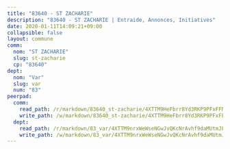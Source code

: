 ```yaml
---
title: "83640 - ST ZACHARIE"
description: "83640 - ST ZACHARIE | Entraide, Annonces, Initiatives"
date: 2020-01-11T14:09:21+09:00
collapsible: false
layout: commune
comm:
  nom: "ST ZACHARIE"
  slug: st-zacharie
  cp: "83640"
dept:
  nom: "Var"
  slug: var
  num: "83"
peerpad:
  comm:
    read_path: /r/markdown/83640_st-zacharie/4XTTM9HeFbrr8Yd3RKP9PFxFFN6VXmGVpM4u7EjcB98cGyfmS
    write_path: /w/markdown/83640_st-zacharie/4XTTM9HeFbrr8Yd3RKP9PFxFFN6VXmGVpM4u7EjcB98cGyfmS-K3TgUd9z6zgFYe5WbNU3HGN2tFRFmGRNFLjpbNBDGdYpXezUA1QD5kbEhC8m1yEvuuha42SGihvFxvRKi81mzq6kvRKwH1J6joqtsEa4j7cHWJau11jzA6zF51t6Rx3YwSMaZLUY
  dept:
    read_path: /r/markdown/83_var/4XTTM9nrxWeWseNGwJvQKcNrAvhf9daMUtmJFyuTCRVRxiQhJ
    write_path: /w/markdown/83_var/4XTTM9nrxWeWseNGwJvQKcNrAvhf9daMUtmJFyuTCRVRxiQhJ-K3TgTkbV5EeE5ztheh8tn4MGBxq8r8BVQdiSVrn3rAQKUfBUzy1SpnL7kiXYD24VhE1ooCba4S1a12268DXaVL5Dh1W3oDQu8Yj58kjUk3PAVaf4GwZWkisJBFW5Z6TWnf5Ads7a
---
```


